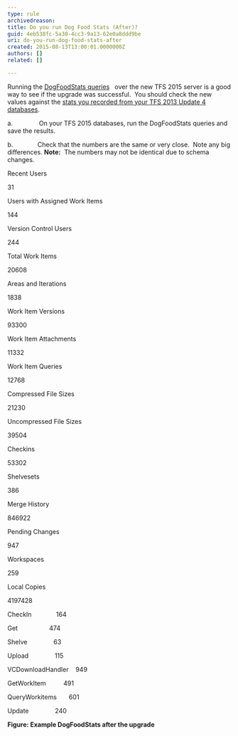 ```yaml
---
type: rule
archivedreason: 
title: Do you run Dog Food Stats (After)?
guid: 4eb538fc-5a30-4cc3-9a13-62e0a8ddd9be
uri: do-you-run-dog-food-stats-after
created: 2015-08-13T13:00:01.0000000Z
authors: []
related: []

---
```


Running the [DogFoodStats queries](http&#58;//blogs.msdn.com/b/granth/archive/2009/10/23/tfs2010-sql-queries-for-tfs-statistics.aspx)   over the new TFS 2015 server is a good way to see if the upgrade was successful.  You should check the new values against the [stats you recorded from your TFS 2013 Update 4 databases](/ALM/RulesToBetterTFS2012Migration/Pages/DogfoodStatsBefore.aspx).




<!--endintro-->

a.               On your TFS 2015 databases, run the DogFoodStats queries and save the results.

b.              Check that the numbers are the same or very close.  Note any big differences.
**Note:**  The numbers may not be identical due to schema changes.

Recent Users

31



Users with Assigned Work Items

144



Version Control Users

244



Total Work Items

20608



Areas and Iterations

1838



Work Item Versions

93300



Work Item Attachments

11332



Work Item Queries

12768



Compressed File Sizes

21230



Uncompressed File Sizes

39504



Checkins

53302



Shelvesets

386



Merge History

846922



Pending Changes

947



Workspaces

259



Local Copies

4197428



CheckIn              164

Get                  474

Shelve               63

Upload               115

VCDownloadHandler    949

GetWorkItem          491

QueryWorkitems       601

Update               240

**Figure: Example DogFoodStats after the upgrade**
